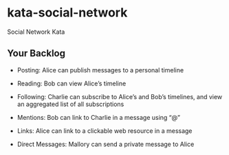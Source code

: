 # kata-social-network
Social Network Kata

## Your Backlog

* Posting: Alice can publish messages to a personal timeline

* Reading: Bob can view Alice’s timeline

* Following: Charlie can subscribe to Alice’s and Bob’s timelines, and view an aggregated list of all subscriptions

* Mentions: Bob can link to Charlie in a message using “@”

* Links: Alice can link to a clickable web resource in a message

* Direct Messages: Mallory can send a private message to Alice
